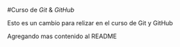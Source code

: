 #Curso de _Git_ & _GitHub_

Esto es un cambio para relizar en el curso de Git y GitHub

Agregando mas contenido al README